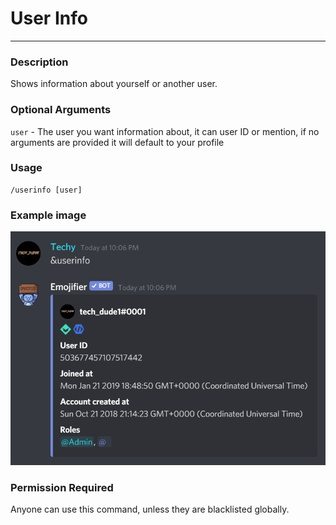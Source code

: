 # User Info
---
### Description
Shows information about yourself or another user.

### Optional Arguments
`user` - The user you want information about, it can user ID or mention, if no arguments are provided it will default to your profile

### Usage
```
/userinfo [user]
```

### Example image
![convert example](../images/userinfo.PNG)

### Permission Required
Anyone can use this command, unless they are blacklisted globally.
